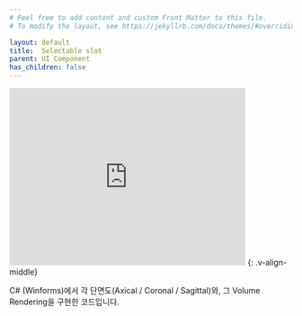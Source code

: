 ```yaml
---
# Feel free to add content and custom Front Matter to this file.
# To modify the layout, see https://jekyllrb.com/docs/themes/#overriding-theme-defaults

layout: default
title:  Selectable slot
parent: UI Component
has_children: false
---
```


<iframe width="420" height="315" src="https://youtube.com/embed/tQ5u532tupI" frameborder="0" allowfullscreen></iframe>
{: .v-align-middle}

 C# (Winforms)에서 각 단면도(Axical / Coronal / Sagittal)와, 그 Volume Rendering을 구현한 코드입니다.